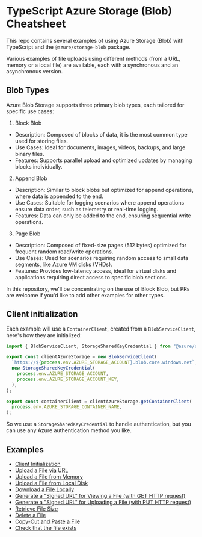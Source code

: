 # TypeScript Azure Storage (Blob) Cheatsheet
This repo contains several examples of using Azure Storage (Blob) with TypeScript and the `@azure/storage-blob` package.

Various examples of file uploads using different methods (from a URL, memory or a local file) are available, each with a synchronous and an asynchronous version.

## Blob Types
Azure Blob Storage supports three primary blob types, each tailored for specific use cases:

1. Block Blob
  - Description: Composed of blocks of data, it is the most common type used for storing files.
  - Use Cases: Ideal for documents, images, videos, backups, and large binary files.
  - Features: Supports parallel upload and optimized updates by managing blocks individually.
2. Append Blob
  - Description: Similar to block blobs but optimized for append operations, where data is appended to the end.
  - Use Cases: Suitable for logging scenarios where append operations ensure data order, such as telemetry or real-time logging.
  - Features: Data can only be added to the end, ensuring sequential write operations.
3. Page Blob
  - Description: Composed of fixed-size pages (512 bytes) optimized for frequent random read/write operations.
  - Use Cases: Used for scenarios requiring random access to small data segments, like Azure VM disks (VHDs).
  - Features: Provides low-latency access, ideal for virtual disks and applications requiring direct access to specific blob sections.

In this repository, we'll be concentrating on the use of Block Blob, but PRs are welcome if you'd like to add other examples for other types.

## Client initialization
Each example will use a `ContainerClient`, created from a `BlobServiceClient`, here's how they are initialized:
```ts
import { BlobServiceClient, StorageSharedKeyCredential } from "@azure/storage-blob";

export const clientAzureStorage = new BlobServiceClient(
  `https://${process.env.AZURE_STORAGE_ACCOUNT}.blob.core.windows.net`,
  new StorageSharedKeyCredential(
    process.env.AZURE_STORAGE_ACCOUNT,
    process.env.AZURE_STORAGE_ACCOUNT_KEY,
  ),
);

export const containerClient = clientAzureStorage.getContainerClient(
  process.env.AZURE_STORAGE_CONTAINER_NAME,
);
```

So we use a `StorageSharedKeyCredential` to handle authentication, but you can use any Azure authentication method you like.

## Examples
- [Client Initialization](./examples/client-initialization.ts)
- [Upload a File via URL](./examples/upload-file-from-url.ts)
- [Upload a File from Memory](./examples/upload-file-from-memory.ts)
- [Upload a File from Local Disk](./examples/upload-file-from-local-disk.ts)
- [Download a File Locally](./examples/download-file-locally.ts)
- [Generate a "Signed URL" for Viewing a File (with GET HTTP request)](./examples/generate-viewing-file-url.ts)
- [Generate a "Signed URL" for Uploading a File (with PUT HTTP request)](./examples/generate-uploading-file-url.ts)
- [Retrieve File Size](./examples/retrieve-file-size.ts)
- [Delete a File](./examples/delete-file.ts)
- [Copy-Cut and Paste a File](./examples/copy-cut-paste-file.ts)
- [Check that the file exists](./examples/check-file-exists.ts)